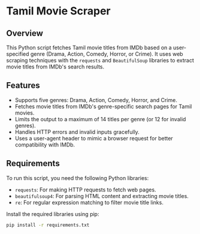 # Tamil Movie Scraper

## Overview
This Python script fetches Tamil movie titles from IMDb based on a user-specified genre (Drama, Action, Comedy, Horror, or Crime). It uses web scraping techniques with the `requests` and `BeautifulSoup` libraries to extract movie titles from IMDb's search results.

## Features
- Supports five genres: Drama, Action, Comedy, Horror, and Crime.
- Fetches movie titles from IMDb's genre-specific search pages for Tamil movies.
- Limits the output to a maximum of 14 titles per genre (or 12 for invalid genres).
- Handles HTTP errors and invalid inputs gracefully.
- Uses a user-agent header to mimic a browser request for better compatibility with IMDb.

## Requirements
To run this script, you need the following Python libraries:
- `requests`: For making HTTP requests to fetch web pages.
- `beautifulsoup4`: For parsing HTML content and extracting movie titles.
- `re`: For regular expression matching to filter movie title links.

Install the required libraries using pip:
```bash
pip install -r requirements.txt
